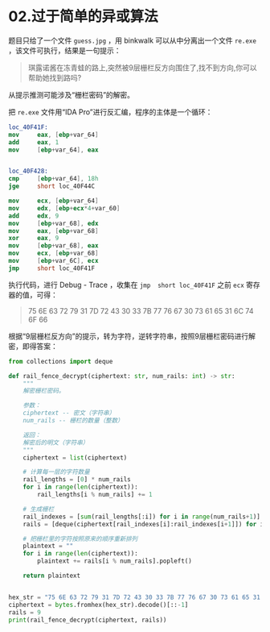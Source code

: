 # 02.过于简单的异或算法

题目只给了一个文件 `guess.jpg` ，用 binkwalk 可以从中分离出一个文件 `re.exe` ，该文件可执行，结果是一句提示：

> 琪露诺酱在冻青蛙的路上,突然被9层栅栏反方向围住了,找不到方向,你可以帮助她找到路吗?

从提示推测可能涉及“栅栏密码”的解密。

把 `re.exe` 文件用“IDA Pro”进行反汇编，程序的主体是一个循环：

```nasm
loc_40F41F:
mov     eax, [ebp+var_64]
add     eax, 1
mov     [ebp+var_64], eax


loc_40F428:
cmp     [ebp+var_64], 18h
jge     short loc_40F44C

mov     ecx, [ebp+var_64]
mov     edx, [ebp+ecx*4+var_60]
add     edx, 9
mov     [ebp+var_68], edx
mov     eax, [ebp+var_68]
xor     eax, 9
mov     [ebp+var_68], eax
mov     ecx, [ebp+var_68]
mov     [ebp+var_6C], ecx
jmp     short loc_40F41F
```

执行代码，进行 Debug - Trace ，收集在 `jmp  short loc_40F41F` 之前 `ecx` 寄存器的值，可得：

> 75 6E 63 72 79 31 7D 72 43 30 33 7B 77 76 67 30 73 61 65 31 6C 74 6F 66

根据“9层栅栏反方向”的提示，转为字符，逆转字符串，按照9层栅栏密码进行解密，即得答案：

```python
from collections import deque

def rail_fence_decrypt(ciphertext: str, num_rails: int) -> str:
    """
    解密栅栏密码。

    参数：
    ciphertext -- 密文（字符串）
    num_rails -- 栅栏的数量（整数）

    返回：
    解密后的明文（字符串）
    """
    ciphertext = list(ciphertext)

    # 计算每一层的字符数量
    rail_lengths = [0] * num_rails
    for i in range(len(ciphertext)):
        rail_lengths[i % num_rails] += 1

    # 生成栅栏
    rail_indexes = [sum(rail_lengths[:i]) for i in range(num_rails+1)]
    rails = [deque(ciphertext[rail_indexes[i]:rail_indexes[i+1]]) for i in range(num_rails)]

    # 把栅栏里的字符按照原来的顺序重新排列
    plaintext = ""
    for i in range(len(ciphertext)):
        plaintext += rails[i % num_rails].popleft()

    return plaintext


hex_str = "75 6E 63 72 79 31 7D 72 43 30 33 7B 77 76 67 30 73 61 65 31 6C 74 6F 66"
ciphertext = bytes.fromhex(hex_str).decode()[::-1]
rails = 9
print(rail_fence_decrypt(ciphertext, rails))
```
